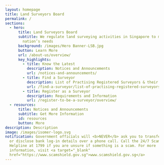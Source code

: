 ```yaml
---
layout: homepage
title: Land Surveyors Board
permalink: /
sections:
  - hero:
      title: Land Surveyors Board
      subtitle: We regulate land surveying activities in Singapore to meet the
        nation’s needs
      background: /images/Hero Banner-LSB.jpg
      button: Learn More
      url: /about-us/overview/
      key_highlights:
        - title: Know the Latest
          description: Notices and Announcements
          url: /notices-and-announcements/
        - title: Find a Surveyor
          description: List of Practising Registered Surveyors & their Companies
          url: /find-a-surveyor/list-of-practising-registered-surveyors/
        - title: Register as a Surveyor
          description: Requirements and Information
          url: /register-to-be-a-surveyor/overview/
  - resources:
      title: Notices and Announcements
      subtitle: Get More Information
      id: resources
      button: More
description: Description
image: /images/isomer-logo.svg
notification: Government officials will <b>NEVER</b> ask you to transfer money
  or disclose bank log-in details over a phone call. Call the 24/7 ScamShield
  Helpline at 1799 if you are unsure if something is a scam. For more
  information, visit <a target="_blank"
  href="https://www.scamshield.gov.sg">www.scamshield.gov.sg</a>
---
```

